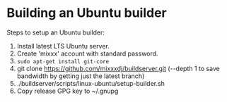 
Building an Ubuntu builder
==========================

Steps to setup an Ubuntu builder:

1. Install latest LTS Ubuntu server.
2. Create 'mixxx' account with standard password.
3. `sudo apt-get install git-core`
4. git clone https://github.com/mixxxdj/buildserver.git (--depth 1 to save bandwidth by getting just the latest branch)
5. ./buildserver/scripts/linux-ubuntu/setup-builder.sh
6. Copy release GPG key to ~/.gnupg
